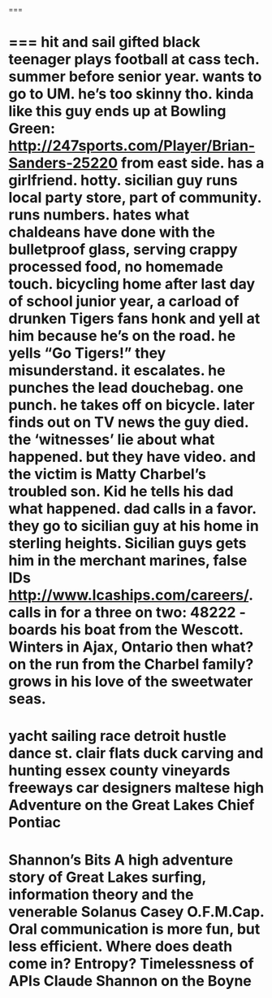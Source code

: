 ===

===
hit and sail
gifted black teenager plays football at cass tech. summer before senior year. wants to go to UM. he’s too skinny tho. kinda like this guy ends up at Bowling Green: http://247sports.com/Player/Brian-Sanders-25220
from east side. has a girlfriend. hotty.
sicilian guy runs local party store, part of community. runs numbers. hates what chaldeans have done with the bulletproof glass, serving crappy processed food, no homemade touch.
bicycling home after last day of school junior year, a carload of drunken Tigers fans honk and yell at him because he’s on the road. he yells “Go Tigers!” they misunderstand. it escalates. he punches the lead douchebag. one punch. he takes off on bicycle.
later finds out on TV news the guy died. the ‘witnesses’ lie about what happened. but they have video. and the victim is Matty Charbel’s troubled son.
Kid he tells his dad what happened. dad calls in a favor. they go to sicilian guy at his home in sterling heights.
Sicilian guys gets him in the merchant marines, false IDs http://www.lcaships.com/careers/. 
calls in for a three on two: 48222 - boards his boat from the Wescott.
Winters in Ajax, Ontario
then what? on the run from the Charbel family?
grows in his love of the sweetwater seas.
===
yacht sailing race
detroit hustle dance
st. clair flats duck carving and hunting
essex county vineyards
freeways
car designers
maltese
high Adventure on the Great Lakes
Chief Pontiac
===
Shannon’s Bits
A high adventure story of Great Lakes surfing, information theory and the venerable Solanus Casey O.F.M.Cap.
Oral communication is more fun, but less efficient.
Where does death come in?
Entropy?
Timelessness of APIs
Claude Shannon on the Boyne
===
